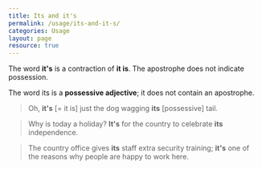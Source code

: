 ```yaml
---
title: Its and it's
permalink: /usage/its-and-it-s/
categories: Usage
layout: page
resource: true
---
```


The word __it's__ is a contraction of __it is__. The apostrophe does not indicate possession.

The word its is a __possessive adjective__; it does not contain an apostrophe.

> Oh, __it's__ [= it is] just the dog wagging __its__ [possessive] tail.

> Why is today a holiday? __It's__ for the country to celebrate __its__ independence.

> The country office gives __its__ staff extra security training; __it's__ one of the reasons why people are happy to work here.